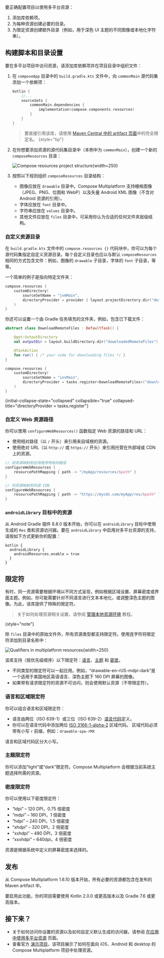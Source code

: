[//]: # (title: 多平台资源的设置与配置)

<show-structure depth="3"/>

要正确配置项目以使用多平台资源：

1.  添加库依赖项。
2.  为每种资源创建必要的目录。
3.  为限定资源创建额外目录（例如，用于深色 UI 主题的不同图像或本地化字符串）。

## 构建脚本和目录设置

要在多平台项目中访问资源，请添加库依赖项并在项目目录中组织文件：

1.  在 `composeApp` 目录中的 `build.gradle.kts` 文件中，向 `commonMain` 源代码集添加一个依赖项：

    ```kotlin
    kotlin {
        //...
        sourceSets {
            commonMain.dependencies {
                implementation(compose.components.resources)
            }
        }
    }
    ```

    > 要直接引用该库，请使用 [Maven Central 中的 artifact 页面](https://central.sonatype.com/artifact/org.jetbrains.compose.components/components-resources)中的完全限定名。
    {style="tip"}

2.  在你想要添加资源的源代码集目录中（本例中为 `commonMain`），创建一个新的 `composeResources` 目录：

    ![Compose resources project structure](compose-resources-structure.png){width=250}

3.  按照以下规则组织 `composeResources` 目录结构：

    *   图像应放在 `drawable` 目录中。Compose Multiplatform 支持栅格图像（JPEG、PNG、位图和 WebP）以及矢量 Android XML 图像（不含对 Android 资源的引用）。
    *   字体应放在 `font` 目录中。
    *   字符串应放在 `values` 目录中。
    *   其他文件应放在 `files` 目录中，可采用你认为合适的任何文件夹层级结构。

### 自定义资源目录

在 `build.gradle.kts` 文件中的 `compose.resources {}` 代码块中，你可以为每个源代码集指定自定义资源目录。每个自定义目录也应以与默认 `composeResources` 相同的方式包含文件：例如，图像的 `drawable` 子目录，字体的 `font` 子目录，等等。

一个简单的例子是指向特定文件夹：

```kotlin
compose.resources {
    customDirectory(
        sourceSetName = "jvmMain",
        directoryProvider = provider { layout.projectDirectory.dir("desktopResources") }
    )
}
```

你还可以设置一个由 Gradle 任务填充的文件夹，例如，包含已下载文件：

```kotlin
abstract class DownloadRemoteFiles : DefaultTask() {

    @get:OutputDirectory
    val outputDir = layout.buildDirectory.dir("downloadedRemoteFiles")

    @TaskAction
    fun run() { /* your code for downloading files */ }
}

compose.resources {
    customDirectory(
        sourceSetName = "iosMain",
        directoryProvider = tasks.register<DownloadRemoteFiles>("downloadedRemoteFiles").map { it.outputDir.get() }
    )
}
```
{initial-collapse-state="collapsed" collapsible="true"  collapsed-title="directoryProvider = tasks.register<DownloadRemoteFiles>"}

### 自定义 Web 资源路径

你可以使用 `configureWebResources()` 函数指定 Web 资源的路径和 URL：

*   使用相对路径（以 `/` 开头）来引用来自域根的资源。
*   使用绝对 URL（以 `http://` 或 `https://` 开头）来引用托管在外部域或 CDN 上的资源。

```kotlin
// 将资源映射到应用程序特有的路径
configureWebResources {
    resourcePathMapping { path -> "/myApp/resources/$path" }
}

// 将资源映射到外部 CDN
configureWebResources {
    resourcePathMapping { path -> "https://mycdn.com/myApp/res/$path" }
}
```

### `androidLibrary` 目标中的资源
<secondary-label ref="Experimental"/>

从 Android Gradle 插件 8.8.0 版本开始，你可以在 `androidLibrary` 目标中使用生成的 `Res` 类和资源访问器。要在 `androidLibrary` 中启用对多平台资源的支持，请按如下方式更新你的配置：

```
kotlin {
  androidLibrary {
    androidResources.enable = true
  }
}
```

## 限定符

有时，同一资源需要根据环境以不同方式呈现，例如根据区域设置、屏幕密度或界面主题。例如，你可能需要针对不同语言进行文本本地化，或调整深色主题的图像。为此，该库提供了特殊的限定符。

> 关于如何处理资源相关设置，请参阅 [管理本地资源环境](compose-resource-environment.md) 教程。
>
{style="note"}

除 `files` 目录中的原始文件外，所有资源类型都支持限定符。使用连字符将限定符添加到目录名称中：

![Qualifiers in multiplatform resources](compose-resources-qualifiers.png){width=250}

该库支持（按优先级顺序）以下限定符：[语言](#language-and-regional-qualifiers)、[主题](#theme-qualifier) 和 [密度](#density-qualifier)。

*   不同类型的限定符可以一起应用。例如，“drawable-en-rUS-mdpi-dark”是一个适用于美国地区英语语言、深色主题下 160 DPI 屏幕的图像。
*   如果带有请求限定符的资源不可访问，则会使用默认资源（不带限定符）。

### 语言和区域限定符

你可以组合语言和区域限定符：
*   语言由两位（ISO 639-1）或三位（ISO 639-2）[语言代码](https://www.loc.gov/standards/iso639-2/php/code_list.php)定义。
*   你可以在语言代码中添加两位 [ISO 3166-1-alpha-2](https://en.wikipedia.org/wiki/ISO_3166-1_alpha-2) 区域代码。
    区域代码必须带有小写 `r` 前缀，例如：`drawable-spa-rMX`

语言和区域代码区分大小写。

### 主题限定符

你可以添加“light”或“dark”限定符。Compose Multiplatform 会根据当前系统主题选择所需的资源。

### 密度限定符

你可以使用以下密度限定符：

*   “ldpi” – 120 DPI，0.75 倍密度
*   “mdpi” – 160 DPI，1 倍密度
*   “hdpi” – 240 DPI，1.5 倍密度
*   “xhdpi” – 320 DPI，2 倍密度
*   “xxhdpi” – 480 DPI，3 倍密度
*   “xxxhdpi” – 640dpi，4 倍密度

资源是根据系统中定义的屏幕密度来选择的。

## 发布

从 Compose Multiplatform 1.6.10 版本开始，所有必要的资源都包含在发布的 Maven artifact 中。

要启用此功能，你的项目需要使用 Kotlin 2.0.0 或更高版本以及 Gradle 7.6 或更高版本。

## 接下来？

*   关于如何访问你设置的资源以及如何自定义默认生成的访问器，请参阅 [在应用中使用多平台资源](compose-multiplatform-resources-usage.md) 页面。
*   查看官方 [演示项目](https://github.com/JetBrains/compose-multiplatform/tree/master/components/resources/demo)，该项目展示了如何在面向 iOS、Android 和 desktop 的 Compose Multiplatform 项目中处理资源。